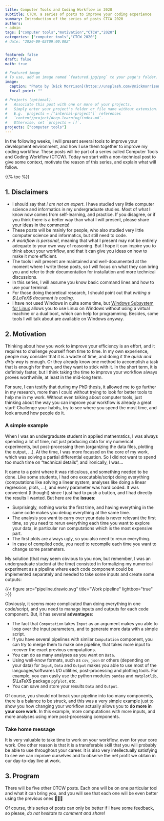 ```yaml
---
title: Computer Tools and Coding Workflow in 2020
subtitle: CTCW, a series of posts to improve your coding experience
summary: Introduction of the series of posts CTCW 2020
authors:
- admin
tags: ["computer tools","motivation","CTCW","2020"]
categories: ["computer tools","CTCW 2020"]
# date: "2020-09-02T09:00:00Z"


featured: false
draft: false
math: true

# Featured image
# To use, add an image named `featured.jpg/png` to your page's folder. 
image:
  caption: "Photo by [Nick Morrison](https://unsplash.com/@nickmorrison?utm_source=unsplash&amp;utm_medium=referral&amp;utm_content=creditCopyText) on [Unsplash](https://unsplash.com/)"
  focal_point: ""

# Projects (optional).
#   Associate this post with one or more of your projects.
#   Simply enter your project's folder or file name without extension.
#   E.g. `projects = ["internal-project"]` references 
#   `content/project/deep-learning/index.md`.
#   Otherwise, set `projects = []`.
projects: ["computer tools"]
---
```


In the following weeks, I will present several tools to improve your development environment, and how I use them together to improve my coding workflow. These posts will be part of a series called Computer Tools and Coding Workflow (CTCW). Today we start with a non-technical post to give some context, motivate the reason of this series, and explain what will follow.

{{% toc %}}

## 1. Disclaimers

- I should say that *I am not an expert*. I have studied very little computer science and informatics in my undergraduate studies. Most of what I know now comes from self-learning, and practice. If you disagree, or if you think there is a better way than what I will present, please share your ideas in the comments!
- These posts will be mainly for people, who also studied very little computer science and informatics, but still need to code.
- *A workflow is personal*, meaning that what I present may not be entirely adequate to your own way of reasoning. But I hope it can inspire you to think about your workflow, and that it can give you ideas on how to make it more efficient.
- The tools I will present are maintained and well-documented at the moment where I write these posts, so I will focus on what they can bring you and refer to their documentation for installation and more technical discussions.
- In this series, I will assume you know basic command lines and how to use your terminal.
- For those doing theoretical research, I should point out that *writing a $\LaTeX$ document is coding*.
- I have not used Windows in quite some time, but [Windows Subsystem for Linux](https://docs.microsoft.com/fr-fr/windows/wsl/) allows you to use Linux on Windows without using a virtual machine or a dual boot, which can help for programming. Besides, some tools I will talk about are available on Windows anyway.

## 2. Motivation

Thinking about how you work to improve your efficiency is an effort, and it requires to challenge yourself from time to time. In my own experience, people may consider that it is a waste of time, and doing it the *quick and dirty way* is enough. Or they already know one method to accomplish a task that is enough for them, and they want to stick with it. In the short term, it is definitely faster, but I think taking the time to improve your workflow always proves worthwhile, at least in the mid-long term.

For sure, I can testify that during my PhD thesis, it allowed me to go further in my research, more than I could without trying to look for better tools to help me in my work. Without even talking about computer tools, just thinking about the way you can improve your workflow is already a great start! Challenge your habits, try to see where you spend the most time, and look around how people do it.

### A simple example <!-- omit in toc -->

When I was an undergraduate student in applied mathematics, I was always spending a lot of time, not just producing data for my numerical experiments, but post-processing them (organizing the data files, plotting the output, ...). At the time, I was more focused on the core of my work, which was solving a partial differential equation. So I did not want to spend too much time on “technical details”, and ironically, I was...

It came to a point where it was ridiculous, and something needed to be done. Like some students, I had one executable/script doing everything (computations like solving a linear system, analyses like doing a linear regression, plots, ...), and every parameter was hard coded. It was convenient (I thought) since I just had to push a button, and I had directly the results I wanted. But here are the **issues**:

- Surprisingly, nothing works the first time, and having everything in the same code makes you debug everything at the same time.
- The analysis you want to carry over your data is never relevant the first time, so you need to rerun everything each time you want to explore your data, in particular run computations which is the most expensive part.
- The first plots are always ugly, so you also need to rerun everything.
- In case of compiled code, you need to recompile each time you want to change some parameters.

My solution (that may seem obvious to you now, but remember, I was an undergraduate student at the time) consisted in formalizing my numerical experiment as a pipeline where each code component could be implemented separately and needed to take some inputs and create some outputs:

{{< figure src="pipeline.drawio.svg" title="Work pipeline" lightbox="true" >}}

Obviously, it seems more complicated than doing everything in one code/script, and you need to manage inputs and outputs for each code component. But, it has several **advantages**:

- The fact that `Computation` takes `Input` as an argument makes you able to loop over the input parameters, and to generate more data with a simple script.
- If you have several pipelines with similar `Computation` component, you can try to merge them to make one pipeline, that takes more input to recover the exact previous computations.
- You can do as many analyses as you want on `Data`.
- Using well-know formats, such as `csv`, `json` or others (depending on your data) for `Input`, `Data` and `Output` makes you able to use most of the languages/softwares I/O utilities, post-processing and plotting tools. For example, you can easily use the python modules `pandas` and `matplotlib`, $\LaTeX$ package `pgfplot`, etc.
- You can save and store your results `Data` and `Output`.

Of course, you should not break your pipeline into too many components, there is a balance to be struck, and this was a very simple example just to show you how changing your workflow actually allows you to **do more in your core work**. In this example, more computations with more inputs, and more analyses using more post-processing components.

### Take home message <!-- omit in toc -->

It is very valuable to take time to work on your workflow, even for your core work. One other reason is that it is a transferable skill that you will probably be able to use throughout your career. It is also very intellectually satisfying to see we can improve ourselves and to observe the net profit we obtain in our day-to-day live at work.

## 3. Program

There will be five other CTCW posts. Each one will be on one particular tool and what it can bring you, and you will see that each one will be even better using the previous ones :muscle::muscle::muscle:

Of course, this series of posts can only be better if I have some feedback, so please, *do not hesitate to comment and share!*
